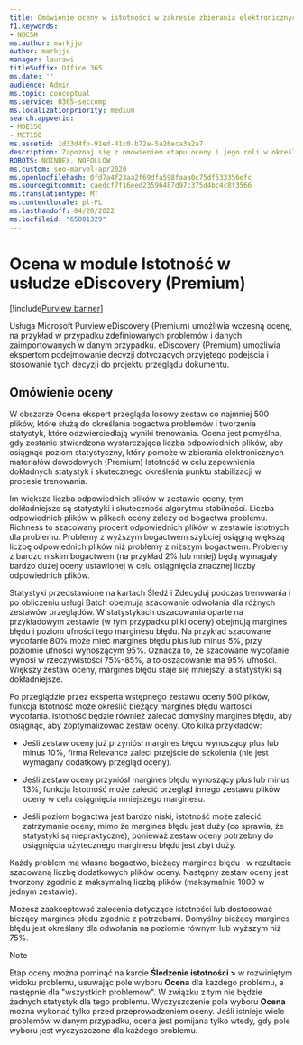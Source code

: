 ```yaml
---
title: Omówienie oceny w istotności w zakresie zbierania elektronicznych materiałów dowodowych (Premium)
f1.keywords:
- NOCSH
ms.author: markjjo
author: markjjo
manager: laurawi
titleSuffix: Office 365
ms.date: ''
audience: Admin
ms.topic: conceptual
ms.service: O365-seccomp
ms.localizationpriority: medium
search.appverid:
- MOE150
- MET150
ms.assetid: 1d33d4fb-91ed-41c0-b72e-5a26eca3a2a7
description: Zapoznaj się z omówieniem etapu oceny i jego roli w określaniu bogactwa problemów podczas trenowania istotności w usłudze Microsoft Purview eDiscovery (Premium).
ROBOTS: NOINDEX, NOFOLLOW
ms.custom: seo-marvel-apr2020
ms.openlocfilehash: 0fd7a4f23aa2f69dfa598faaa0c75df533356efc
ms.sourcegitcommit: caedcf7f16eed23596487d97c375d4bc4c8f3566
ms.translationtype: MT
ms.contentlocale: pl-PL
ms.lasthandoff: 04/20/2022
ms.locfileid: "65001329"
---
```

# <a name="assessment-in-the-relevance-module-in-ediscovery-premium"></a>Ocena w module Istotność w usłudze eDiscovery (Premium)

[!include[Purview banner](../includes/purview-rebrand-banner.md)]
  
Usługa Microsoft Purview eDiscovery (Premium) umożliwia wczesną ocenę, na przykład w przypadku zdefiniowanych problemów i danych zaimportowanych w danym przypadku. eDiscovery (Premium) umożliwia ekspertom podejmowanie decyzji dotyczących przyjętego podejścia i stosowanie tych decyzji do projektu przeglądu dokumentu.
  
## <a name="understanding-assessment"></a>Omówienie oceny

W obszarze Ocena ekspert przegląda losowy zestaw co najmniej 500 plików, które służą do określania bogactwa problemów i tworzenia statystyk, które odzwierciedlają wyniki trenowania. Ocena jest pomyślna, gdy zostanie stwierdzona wystarczająca liczba odpowiednich plików, aby osiągnąć poziom statystyczny, który pomoże w zbierania elektronicznych materiałów dowodowych (Premium) Istotność w celu zapewnienia dokładnych statystyk i skutecznego określenia punktu stabilizacji w procesie trenowania. 
  
Im większa liczba odpowiednich plików w zestawie oceny, tym dokładniejsze są statystyki i skuteczność algorytmu stabilności. Liczba odpowiednich plików w plikach oceny zależy od bogactwa problemu. Richness to szacowany procent odpowiednich plików w zestawie istotnych dla problemu. Problemy z wyższym bogactwem szybciej osiągną większą liczbę odpowiednich plików niż problemy z niższym bogactwem. Problemy z bardzo niskim bogactwem (na przykład 2% lub mniej) będą wymagały bardzo dużej oceny ustawionej w celu osiągnięcia znacznej liczby odpowiednich plików.
  
Statystyki przedstawione na kartach Śledź i Zdecyduj podczas trenowania i po obliczeniu usługi Batch obejmują szacowanie odwołania dla różnych zestawów przeglądów. W statystykach oszacowania oparte na przykładowym zestawie (w tym przypadku pliki oceny) obejmują margines błędu i poziom ufności tego marginesu błędu. Na przykład szacowane wycofanie 80% może mieć margines błędu plus lub minus 5%, przy poziomie ufności wynoszącym 95%. Oznacza to, że szacowane wycofanie wynosi w rzeczywistości 75%-85%, a to oszacowanie ma 95% ufności. Większy zestaw oceny, margines błędu staje się mniejszy, a statystyki są dokładniejsze. 
  
Po przeglądzie przez eksperta wstępnego zestawu oceny 500 plików, funkcja Istotność może określić bieżący margines błędu wartości wycofania. Istotność będzie również zalecać domyślny margines błędu, aby osiągnąć, aby zoptymalizować zestaw oceny. Oto kilka przykładów:
  
- Jeśli zestaw oceny już przyniósł margines błędu wynoszący plus lub minus 10%, firma Relevance zaleci przejście do szkolenia (nie jest wymagany dodatkowy przegląd oceny). 

- Jeśli zestaw oceny przyniósł margines błędu wynoszący plus lub minus 13%, funkcja Istotność może zalecić przegląd innego zestawu plików oceny w celu osiągnięcia mniejszego marginesu. 

- Jeśli poziom bogactwa jest bardzo niski, istotność może zalecić zatrzymanie oceny, mimo że margines błędu jest duży (co sprawia, że statystyki są niepraktyczne), ponieważ zestaw oceny potrzebny do osiągnięcia użytecznego marginesu błędu jest zbyt duży.

Każdy problem ma własne bogactwo, bieżący margines błędu i w rezultacie szacowaną liczbę dodatkowych plików oceny. Następny zestaw oceny jest tworzony zgodnie z maksymalną liczbą plików (maksymalnie 1000 w jednym zestawie).
  
Możesz zaakceptować zalecenia dotyczące istotności lub dostosować bieżący margines błędu zgodnie z potrzebami. Domyślny bieżący margines błędu jest określany dla odwołania na poziomie równym lub wyższym niż 75%.
  
> [!NOTE]
> Etap oceny można pominąć na karcie **Śledzenie istotności \>** w rozwiniętym widoku problemu, usuwając pole wyboru **Ocena** dla każdego problemu, a następnie dla "wszystkich problemów". W związku z tym nie będzie żadnych statystyk dla tego problemu. Wyczyszczenie pola wyboru **Ocena** można wykonać tylko przed przeprowadzeniem oceny. Jeśli istnieje wiele problemów w danym przypadku, ocena jest pomijana tylko wtedy, gdy pole wyboru jest wyczyszczone dla każdego problemu.
